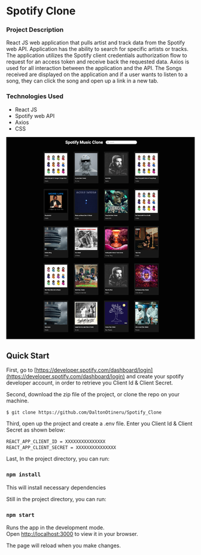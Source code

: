 # Spotify Clone

### Project Description

React JS web application that pulls artist and track data from the Spotify web API. Application has the ability to search for specific artists or tracks. The application utilizes the Spotify client credentials authorization flow to request for an access token and receive back the requested data. Axios is used for all interaction between the application and the API. The Songs received are displayed on the application and if a user wants to listen to a song, they can click the song and open up a link in a new tab.

### Technologies Used

- React JS
- Spotify web API
- Axios
- CSS

![Spotify API Application](/src/images/readme_spotify.png)

## Quick Start

First, go to [https://developer.spotify.com/dashboard/login](https://developer.spotify.com/dashboard/login) and create your spotify developer account, in order to retrieve you Client Id & Client Secret.

Second, download the zip file of the project, or clone the repo on your machine.

```
$ git clone https://github.com/DaltonOtineru/Spotify_Clone
```

Third, open up the project and create a .env file. Enter you Client Id & Client Secret as shown below:

```
REACT_APP_CLIENT_ID = XXXXXXXXXXXXXXX
REACT_APP_CLIENT_SECRET = XXXXXXXXXXXXXXX
```

Last, In the project directory, you can run:

### `npm install`

This will install necessary dependencies

Still in the project directory, you can run:

### `npm start`

Runs the app in the development mode.\
Open [http://localhost:3000](http://localhost:3000) to view it in your browser.

The page will reload when you make changes.
